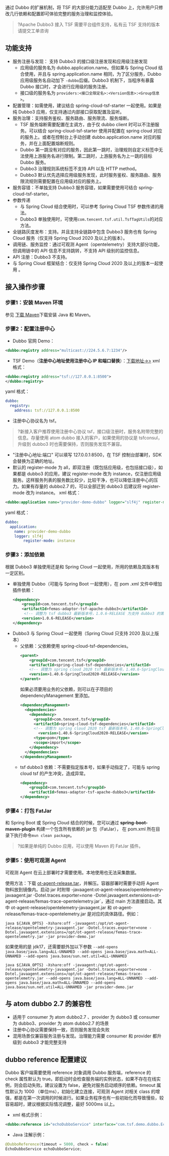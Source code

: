 


通过 Dubbo 的扩展机制，将 TSF 的大部分能力适配至 Dubbo 上，允许用户只修改几行依赖和配置即可体验完整的服务治理和监控体验。

> ?Apache Dubbo3 接入 TSF 需要平台组件支持，私有云 TSF 支持的版本请提交工单咨询



## 功能支持

- 服务注册与发现：  支持 Dubbo3 的接口级注册发现和应用级注册发现
  - 应用级的服务名为 dubbo.application.name。但如果与 Spring Cloud 结合使用，并且与 spring.application.name 相同，为了区分服务，Dubbo 应用级服务名自动加下 `-dubbo`后缀。Dubbo3 机制下，当程序有暴露 Dubbo 接口时，才会进行应用级的服务注册。
  - 接口级的服务名为 `providers:<接口全限定名>:<Version信息>:<Group信息>`。
- 配置管理：如需使用，建议结合 spring-cloud-tsf-starter 一起使用。如果是纯 Dubbo3 应用，仅支持通过内部接口获取配置及监听。
- 服务治理：支持服务鉴权、服务路由、服务限流、服务熔断。
  - TSF 服务熔断需要配置在主调方，由于仅 dubbo client 时可以不注册服务。可以结合  spring-cloud-tsf-starter 使用并配置在 spring cloud 对应的服务上。或者在控制台上手动创建 dubbo.application.name 对应的服务，并在上面配置熔断规则。
  - Dubbo 第一跳没有对应的服务，因此第一跳时，治理规则自定义标签中无法使用上游服务名进行限制。第二跳时，上游服务名为上一跳的目标 Dubbo 服务。
  - Dubbo3 治理规则系统标签不支持 API 以及 HTTP method。
  - Dubbo3 默认优先选择应用级服务发现，此时服务鉴权、服务路由、服务限流规则需要配置在应用级对应的服务上。
- 服务容错：不单独支持 Dubbo3 服务容错，如果需要使用可结合 spring-cloud-tsf-starter。
- 参数传递
  - 与 Spring Cloud 结合使用时，可以参考 Spring Cloud TSF 参数传递的用法。
  - Dubbo3 单独使用时，可使用`com.tencent.tsf.util.TsfTagUtils`的对应方法。
- 全链路灰度发布：支持。并且支持全链路中包含 Dubbo3 服务也有 Spring Cloud 服务（仅支持 Spring Cloud 2020 及以上的版本）。
- 调用链、服务监控：通过可观测 Agent（opentelemetry）支持大部分功能，但调用链中的 API 信息不支持跳转，不支持 API 级别的监控信息。
- API 注册：Dubbo3 不支持。
- 与 Spring Cloud 框架结合：仅支持 Spring Cloud 2020 及以上的版本一起使用 。

  



## 接入操作步骤

### 步骤1：安装 Maven 环境

参见 [下载 Maven](https://cloud.tencent.com/document/product/649/20231)下载安装 Java 和 Maven。

### 步骤2：配置注册中心

- Dubbo 官网 Demo：
```xml
<dubbo:registry address="multicast://224.5.6.7:1234"/>
```

- TSF Demo（**注册中心地址使用注册中心 IP 和端口替换**）：[下载地址->>](https://tsf-doc-attachment-1300555551.cos.ap-guangzhou.myqcloud.com/%E5%85%AC%E6%9C%89%E4%BA%91/dubbo/dubbo3-demo.zip)
xml 格式：
```xml
<dubbo:registry address="tsf://127.0.0.1:8500">
</dubbo:registry>
```
yaml 格式：
```yaml
dubbo:
  registry:
    address: tsf://127.0.0.1:8500
```
- 注册中心协议名为 tsf。
> ?新接入客户推荐使用注册中心协议 tsf，接口级注册时，服务名附带完整的信息。存量使用 atom dubbo 接入的客户，如果使用的协议是 tsfconsul，升级到 dubbo3 时也需要保持，否则服务发现不兼容。
> 
- "注册中心地址:端口" 可以填写 127.0.0.1:8500，在 TSF 控制台部署时，SDK 会替换为正确的地址。
- 默认的 register-mode 为 all，即双注册（既包括应用级，也包括接口级），如果都是 dubbo3 的应用，建议 register-mode 改为 instance，仅注册应用级服务。这样服务列表的服务数比较少，比较干净，也可以降低注册中心的压力。如果有存量的 dubbo2.7 的，可以全部迁到 dubbo3 后建议将  register-mode 改为 instance。
xml 格式：
```xml
<dubbo:application name="provider-demo-dubbo" logger="slf4j" register-mode="instance"/>
```
yaml 格式：
```yaml
dubbo:
  application:
    name: provider-demo-dubbo
    logger: slf4j
		register-mode: instance
```



### 步骤3：添加依赖

根据 Dubbo3 单独使用还是和 Spring Cloud 一起使用，所用的依赖及其版本有一定区别。
- 单独使用 Dubbo（可能与 Spring Boot 一起使用），在 pom .xml 文件中增加插件依赖：
   ```xml
   <dependency>
       <groupId>com.tencent.tsf</groupId>
       <artifactId>femas-adaptor-tsf-apache-dubbo3</artifactId>
     	<!-- 调整为 tsf dubbo3 最新版本号，1.0.6-RELEASE 为支持 dubbo3 的第一版 -->
       <version>1.0.6-RELEASE</version>
   </dependency>
   ```
- Dubbo3 与 Spring Cloud 一起使用（Spring Cloud 只支持 2020 及以上版本）
  - 父依赖：父依赖使用 spring-cloud-tsf-dependencies。
    ```xml
    <parent>
        <groupId>com.tencent.tsf</groupId>
        <artifactId>spring-cloud-tsf-dependencies</artifactId>
      	<!-- 调整为 spring cloud 2020 tsf 最新版本号，1.40.6-SpringCloud2020-RELEASE 为支持 dubbo3 的第一版 -->
        <version>1.40.6-SpringCloud2020-RELEASE</version>
    </parent>
    ```
    如果必须要用业务的父依赖，则可以在子项目的 dependencyManagement 里添加。
    ```xml
    <dependencyManagement>
      <dependencies>
        <dependency>
          <groupId>com.tencent.tsf</groupId>
          <artifactId>spring-cloud-tsf-dependencies</artifactId>
          <!-- 调整为 spring cloud 2020 tsf 最新版本号，1.40.6-SpringCloud2020-RELEASE 为支持 dubbo3 的第一版 -->
        	<version>1.40.6-SpringCloud2020-RELEASE</version>
          <type>pom</type>
          <scope>import</scope>
        </dependency>
      </dependencies>
    </dependencyManagement>
    ```
  - tsf dubbo3 依赖：不需要指定版本号，如果手动指定了，可能与 spring cloud tsf 的产生冲突，造成异常。
    ```xml
    <dependency>
        <groupId>com.tencent.tsf</groupId>
        <artifactId>femas-adaptor-tsf-apache-dubbo3</artifactId>
    </dependency>
    ```



### 步骤4：打包 FatJar

和 Spring Boot 或 Spring Cloud 结合的时候，您可以通过 **spring-boot-maven-plugin** 构建一个包含所有依赖的 jar 包（FatJar）， 在 pom.xml 所在目录下执行命令`mvn clean package`。

>?如果是单纯的 Dubbo 应用，可以使用 Maven 的 FatJar 插件。

### 步骤5：使用可观测 Agent

可观测 Agent 在云上部署时才需要使用。本地使用也无法采集数据。

使用方法：下载 [ot-agent-release.tar](https://tsf-doc-attachment-1300555551.cos.ap-guangzhou.myqcloud.com/%E5%85%AC%E6%9C%89%E4%BA%91/jvm%E7%9B%91%E6%8E%A7/ot-agent-release.tar)，并解压。容器部署时需要手动将 Agent 物料放到镜像内。启动 jar 时附带 -javaagent:ot-agent-release/opentelemetry-javaagent.jar -Dotel.traces.exporter=none -Dotel.javaagent.extensions=ot-agent-release/femas-trace-opentelemetry.jar`，通过 main 方法直接启动。其中 ot-agent-release/opentelemetry-javaagent.jar  和 ot-agent-release/femas-trace-opentelemetry.jar 是对应的具体路径。例如：

```shell
java ${JAVA_OPTS} -Xshare:off -javaagent:/opt/ot-agent-release/opentelemetry-javaagent.jar -Dotel.traces.exporter=none -Dotel.javaagent.extensions=/opt/ot-agent-release/femas-trace-opentelemetry.jar -jar provider-demo.jar
```



如果使用的是 jdk17，还需要额外加以下参数 `--add-opens java.base/java.lang=ALL-UNNAMED --add-opens java.base/java.math=ALL-UNNAMED --add-opens java.base/sun.net.util=ALL-UNNAMED`

```shell
java ${JAVA_OPTS} -Xshare:off -javaagent:/opt/ot-agent-release/opentelemetry-javaagent.jar -Dotel.traces.exporter=none -Dotel.javaagent.extensions=/opt/ot-agent-release/femas-trace-opentelemetry.jar --add-opens java.base/java.lang=ALL-UNNAMED --add-opens java.base/java.math=ALL-UNNAMED --add-opens java.base/sun.net.util=ALL-UNNAMED -jar provider-demo.jar
```



## 与 atom dubbo 2.7 的兼容性

- 适用于 consumer 为 atom dubbo2.7 、provider 为 dubbo3 或 consumer 为 dubbo3、provider 为  atom dubbo2.7 的场景
- 注册中心协议需要保持一致，否则服务发现会失败
- 混用场景仅兼容服务注册与发现。治理能力需要 consumer 和 provider 都升级到 dubbo3 才能完整支持



## dubbo reference 配置建议

Dubbo 客户端需要使用 reference 对象调用 Dubbo 服务端，reference 的 check 属性默认为 true。即启动时会检查服务端的实例状态，如果不存在在线实例，则会启动失败。建议设置为 false，避免对服务启动顺序的依赖。timeout 属性默认为 1000 （单位ms），初始化建立连接，可观测 Agent 对相关 class 的增强，都是在第一次调用的时候进行。如果业务程序也有一些初始化而导致慢些，较容易超时，建议根据实际情况调整，最好 5000ms 以上。

- xml 格式示例：
```xml
<dubbo:reference id="echoDubboService" interface="com.tsf.demo.dubbo.EchoDubboService" check="false"  timeout="5000"/>
```
- Java 注解示例：
```java
@DubboReference(timeout = 5000, check = false)
EchoDubboService echoDubboService;
```







